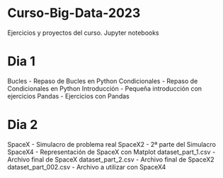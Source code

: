 # Curso-Big-Data-2023

Ejercicios y proyectos del curso. Jupyter notebooks

# Dia 1

Bucles - Repaso de Bucles en Python
Condicionales - Repaso de Condicionales en Python
Introducción - Pequeña introducción con ejercicios 
Pandas - Ejercicios con Pandas

# Dia 2

SpaceX - Simulacro de problema real
SpaceX2 - 2ª parte del Simulacro
SpaceX4 - Representación de SpaceX con Matplot
dataset_part_1.csv - Archivo final de SpaceX
dataset_part_2.csv - Archivo final de SpaceX2
dataset_part_002.csv - Archivo a utilizar con SpaceX4
